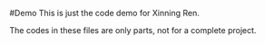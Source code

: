 #Demo
This is just the code demo for Xinning Ren.

The codes in these files are only parts, not for a complete project.
